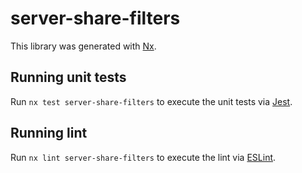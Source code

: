 # server-share-filters

This library was generated with [Nx](https://nx.dev).

## Running unit tests

Run `nx test server-share-filters` to execute the unit tests via [Jest](https://jestjs.io).

## Running lint

Run `nx lint server-share-filters` to execute the lint via [ESLint](https://eslint.org/).
